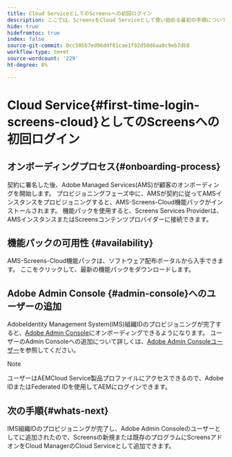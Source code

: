 ```yaml
---
title: Cloud ServiceとしてのScreensへの初回ログイン
description: ここでは、ScreensをCloud Serviceとして使い始める最初の手順について説明します。
hide: true
hidefromtoc: true
index: false
source-git-commit: 0cc505b7ed96ddf81cae1f92d50d6aa0c9eb7db8
workflow-type: tm+mt
source-wordcount: '229'
ht-degree: 0%

---
```



# Cloud Service{#first-time-login-screens-cloud}としてのScreensへの初回ログイン


## オンボーディングプロセス{#onboarding-process}

契約に署名した後、Adobe Managed Services(AMS)が顧客のオンボーディングを開始します。 プロビジョニングフェーズ中に、AMSが契約に従ってAMSインスタンスをプロビジョニングすると、AMS-Screens-Cloud機能パックがインストールされます。 機能パックを使用すると、Screens Services Providerは、AMSインスタンスまたはScreensコンテンツプロバイダーに接続できます。

## 機能パックの可用性 {#availability}

AMS-Screens-Cloud機能パックは、ソフトウェア配布ポータルから入手できます。
ここをクリックして、最新の機能パックをダウンロードします。

## Adobe Admin Console {#admin-console}へのユーザーの追加

AdobeIdentity Management System(IMS)組織IDのプロビジョニングが完了すると、[Adobe Admin Console](https://adminconsole.adobe.com/)にオンボーディングできるようになります。 ユーザーのAdmin Consoleへの追加について詳しくは、[Adobe Admin Consoleユーザー](https://helpx.adobe.com/enterprise/admin-guide.html/enterprise/using/users.ug.html)を参照してください。

>[!NOTE]
>ユーザーはAEMCloud Service製品プロファイルにアクセスできるので、Adobe IDまたはFederated IDを使用してAEMにログインできます。

## 次の手順{#whats-next}

IMS組織IDのプロビジョニングが完了し、Adobe Admin Consoleのユーザーとしてに追加されたので、Screensの新規または既存のプログラムにScreensアドオンをCloud ManagerのCloud Serviceとして追加できます。
